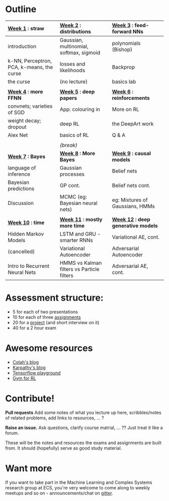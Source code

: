 # Outline

| [Week 1](https://github.com/garibaldu/comp421/tree/master/week1) : straw | [Week 2](https://github.com/garibaldu/comp421/tree/master/week2) : distributions | [Week 3](https://github.com/garibaldu/comp421/tree/master/week3) : feed-forward NNs | 
| :------------- | :------------ | :----- |
| introduction | Gaussian, multinomial, softmax, sigmoid | polynomials (Bishop) |
| k-NN, Perceptron, PCA, k-means, the curse | losses and likelihoods | Backprop | 
| the curse | (no lecture)| basics lab |
| | | |
| **[Week 4](https://github.com/garibaldu/comp421/tree/master/week4) : more FFNN** | **[Week 5](https://github.com/garibaldu/comp421/tree/master/week5) : deep papers** | **[Week 6](https://github.com/garibaldu/comp421/tree/master/week6) : reinforcements** | 
| convnets; varieties of SGD | App: colouring in | More on RL | 
| weight decay; dropout  | deep RL | the DeepArt work | 
| Alex Net | basics of RL | Q & A | 
|  | | | 
|| *(break)* ||
| **[Week 7](https://github.com/garibaldu/comp421/tree/master/week7) : Bayes** | **[Week 8](https://github.com/garibaldu/comp421/tree/master/week8) : More Bayes** | **[Week 9](https://github.com/garibaldu/comp421/tree/master/week9) : causal models** | 
| language of inference | Gaussian processes               | Belief nets |
| Bayesian predictions  | GP cont.                         | Belief nets cont.   |
| Discussion            | MCMC (eg: Bayesian neural nets)  | eg: Mixtures of Gaussians, HMMs |
|  | | | 
| **[Week 10](https://github.com/garibaldu/comp421/tree/master/week10) : time** | **[Week 11](https://github.com/garibaldu/comp421/tree/master/week11) : mostly more time** | **[Week 12](https://github.com/garibaldu/comp421/tree/master/week12) : deep generative models** | 
| Hidden Markov Models           | LSTM and GRU - smarter RNNs                | Variational AE, cont. | 
| (cancelled)                    | Variational Autoencoder                    | Adversarial Autoencoder | 
| Intro to Recurrent Neural Nets | HMMS vs Kalman filters vs Particle filters | Adversarial AE, cont. |


# Assessment structure:
   * 5 for each of two presentations
   * 10 for each of three [assignments](Assignments)
   * 20 for a [project](Assignments) (and short interview on it)
   * 40 for a 2 hour exam
 
# Awesome resources
* [Colah's blog](http://colah.github.io/)
* [Karpathy's blog](http://karpathy.github.io/)
* [Tensorflow playground](http://playground.tensorflow.org/)
* [Gym for RL](https://gym.openai.com/)


# Contribute!

__Pull requests__ Add some notes of what you lecture up here, scribbles/notes of related problems, add links to resources, ... ?

__Raise an issue.__ Ask questions, clarify course matrial, ... ?? Just treat it like a forum.

These will be the notes and resources the exams and assignments are built from. It should (hopefully) serve as good study material.

# Want more
If you want to take part in the Machine Learning and Complex Systems research group at ECS, you're very welcome to come along to weekly meetups and so on - announcements/chat on [gitter](https://gitter.im/festivalvic/Lobby).

